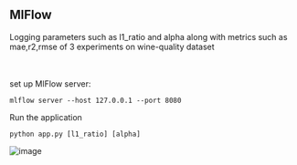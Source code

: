 <h2> MlFlow </h2>
Logging parameters such as l1_ratio and alpha along with metrics such as mae,r2,rmse of 3 experiments on wine-quality dataset <br/> <br/> <br/>

set up MlFlow server:

```
mlflow server --host 127.0.0.1 --port 8080
```
Run the application
```
python app.py [l1_ratio] [alpha]
```
![image](https://github.com/redknight648/Mlops-Mlflow/assets/97392797/5fd34390-ad30-444c-9a71-8b2d7acb2d0b)

